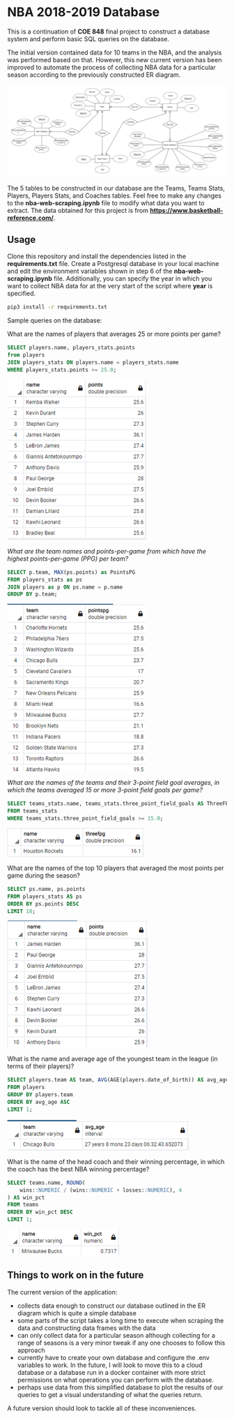 # NBA 2018-2019 Database

This is a continuation of **COE 848** final project to construct a database system and perform basic SQL queries on the database.

The initial version contained data for 10 teams in the NBA, and the analysis was performed based on that. However, this new current version has been improved to automate the process of collecting NBA data for a particular season according to the previously constructed ER diagram.

![er-diagram!](/nba-2020-database-system/images/er-diagram.png "er-diagram")

The 5 tables to be constructed in our database are the Teams, Teams Stats, Players, Players Stats, and Coaches tables. Feel free to make any changes to the **nba-web-scraping.ipynb** file to modify what data you want to extract. The data obtained for this project is from **https://www.basketball-reference.com/**. 

## Usage

Clone this repository and install the dependencies listed in the **requirements.txt** file. Create a Postgresql database in your local machine and edit the environment variables shown in step 6 of the **nba-web-scraping.ipynb** file. Additionally, you can specify the year in which you want to collect NBA data for at the very start of the script where **year** is specified. 

```bash
pip3 install -r requirements.txt
```
Sample queries on the database:

What are the names of players that averages 25 or more points per game?
```sql
SELECT players.name, players_stats.points
from players
JOIN players_stats ON players.name = players_stats.name
WHERE players_stats.points >= 25.0;
```
![query1!](/nba-2020-database-system/images/1.PNG "query1")

*What are the team names and points-per-game from which have the highest points-per-game (PPG) per team?*
```sql
SELECT p.team, MAX(ps.points) as PointsPG
FROM players_stats as ps
JOIN players as p ON ps.name = p.name
GROUP BY p.team;
```
![query2!](/nba-2020-database-system/images/2.PNG "query2")

*What are the names of the teams and their 3-point field goal averages, in which the teams averaged 15 or more 3-point field goals per game?*
```sql
SELECT teams_stats.name, teams_stats.three_point_field_goals AS ThreeFPG
FROM teams_stats
WHERE teams_stats.three_point_field_goals >= 15.0;
```
![query3!](/nba-2020-database-system/images/3.PNG "query3")

What are the names of the top 10 players that averaged the most points per game during the season?
```sql
SELECT ps.name, ps.points
FROM players_stats AS ps
ORDER BY ps.points DESC
LIMIT 10;
```
![query4!](/nba-2020-database-system/images/4.PNG "query4")

What is the name and average age of the youngest team in the league (in terms of their players)?
```sql
SELECT players.team AS team, AVG(AGE(players.date_of_birth)) AS avg_age
FROM players
GROUP BY players.team
ORDER BY avg_age ASC
LIMIT 1;
```
![query5!](/nba-2020-database-system/images/5.PNG "query5")

What is the name of the head coach and their winning percentage, in which the coach has the best NBA winning percentage?
```sql
SELECT teams.name, ROUND(
	wins::NUMERIC / (wins::NUMERIC + losses::NUMERIC), 4
) AS win_pct
FROM teams
ORDER BY win_pct DESC
LIMIT 1;
```
![query6!](/nba-2020-database-system/images/6.PNG "query6")

## Things to work on in the future
The current version of the application:
- collects data enough to construct our database outlined in the ER diagram which is quite a simple database
- some parts of the script takes a long time to execute when scraping the data and constructing data frames with the data
- can only collect data for a particular season although collecting for a range of seasons is a very minor tweak if any one chooses to follow this approach
- currently have to create your own database and configure the .env variables to work. In the future, I will look to move this to a cloud database or a database run in a docker container with more strict permissions on what operations you can perform with the database.
- perhaps use data from this simplified database to plot the results of our queries to get a visual understanding of what the queries return.

A future version should look to tackle all of these inconveniences.